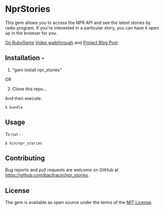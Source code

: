 # NprStories

This gem allows you to access the NPR API and see the latest stories by radio program. If you're interested in a particular story, you can have it open up in the browser for you.

[On RubyGems](https://rubygems.org/gems/npr_stories)
[Video walkthrough](https://www.youtube.com/watch?v=2RJbifcIaFc) and 
[Project Blog Post](http://www.tracyctran.com/code/2016/03/21/npr-api-cli-gem-oo-assessment/)

## Installation - 

1. "gem install npr_stories"

OR 

2. Clone this repo...

And then execute:

    $ bundle

## Usage

To run :

    $ bin/npr_stories

## Contributing

Bug reports and pull requests are welcome on GitHub at https://github.com/bacitracin/npr_stories. 


## License

The gem is available as open source under the terms of the [MIT License](http://opensource.org/licenses/MIT).

